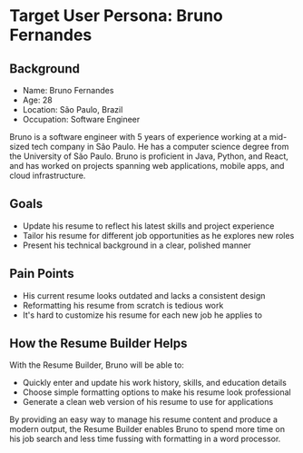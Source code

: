 # Target User Persona: Bruno Fernandes

## Background

- Name: Bruno Fernandes
- Age: 28
- Location: São Paulo, Brazil
- Occupation: Software Engineer

Bruno is a software engineer with 5 years of experience working at a mid-sized tech company in São Paulo. He has a computer science degree from the University of São Paulo. Bruno is proficient in Java, Python, and React, and has worked on projects spanning web applications, mobile apps, and cloud infrastructure.

## Goals

- Update his resume to reflect his latest skills and project experience
- Tailor his resume for different job opportunities as he explores new roles
- Present his technical background in a clear, polished manner

## Pain Points

- His current resume looks outdated and lacks a consistent design
- Reformatting his resume from scratch is tedious work
- It's hard to customize his resume for each new job he applies to

## How the Resume Builder Helps

With the Resume Builder, Bruno will be able to:

- Quickly enter and update his work history, skills, and education details
- Choose simple formatting options to make his resume look professional
- Generate a clean web version of his resume to use for applications

By providing an easy way to manage his resume content and produce a modern output, the Resume Builder enables Bruno to spend more time on his job search and less time fussing with formatting in a word processor.
